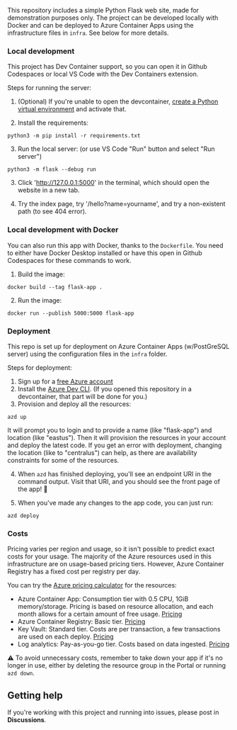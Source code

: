 This repository includes a simple Python Flask web site, made for demonstration purposes only.
The project can be developed locally with Docker and can be deployed to Azure Container Apps
using the infrastructure files in `infra`. See below for more details.

### Local development

This project has Dev Container support, so you can open it in Github Codespaces or local VS Code with the Dev Containers extension. 

Steps for running the server: 

1. (Optional) If you're unable to open the devcontainer, [create a Python virtual environment](https://docs.python.org/3/tutorial/venv.html#creating-virtual-environments) and activate that.

2. Install the requirements:

```shell
python3 -m pip install -r requirements.txt
```

3. Run the local server: (or use VS Code "Run" button and select "Run server")

```shell
python3 -m flask --debug run
```

3. Click 'http://127.0.0.1:5000' in the terminal, which should open the website in a new tab.

4. Try the index page, try '/hello?name=yourname', and try a non-existent path (to see 404 error).


### Local development with Docker

You can also run this app with Docker, thanks to the `Dockerfile`.
You need to either have Docker Desktop installed or have this open in Github Codespaces for these commands to work.

1. Build the image:

```
docker build --tag flask-app .
```

2. Run the image:

```
docker run --publish 5000:5000 flask-app
```

### Deployment

This repo is set up for deployment on Azure Container Apps (w/PostGreSQL server) using the configuration files in the `infra` folder.

Steps for deployment:

1. Sign up for a [free Azure account](https://azure.microsoft.com/free/)
2. Install the [Azure Dev CLI](https://learn.microsoft.com/azure/developer/azure-developer-cli/install-azd). (If you opened this repository in a devcontainer, that part will be done for you.)
3. Provision and deploy all the resources:

```shell
azd up
```

It will prompt you to login and to provide a name (like "flask-app") and location (like "eastus"). Then it will provision the resources in your account and deploy the latest code. If you get an error with deployment, changing the location (like to "centralus") can help, as there are availability constraints for some of the resources.

4. When `azd` has finished deploying, you'll see an endpoint URI in the command output. Visit that URI, and you should see the front page of the app! 🎉

5. When you've made any changes to the app code, you can just run:

```shell
azd deploy
```

### Costs

Pricing varies per region and usage, so it isn't possible to predict exact costs for your usage.
The majority of the Azure resources used in this infrastructure are on usage-based pricing tiers. 
However, Azure Container Registry has a fixed cost per registry per day.

You can try the [Azure pricing calculator](https://azure.com/e/a0b45ff4228d46baa8ca1dbd15d62afa) for the resources:

- Azure Container App: Consumption tier with 0.5 CPU, 1GiB memory/storage. Pricing is based on resource allocation, and each month allows for a certain amount of free usage. [Pricing](https://azure.microsoft.com/pricing/details/container-apps/)
- Azure Container Registry: Basic tier. [Pricing](https://azure.microsoft.com/pricing/details/container-registry/)
- Key Vault: Standard tier. Costs are per transaction, a few transactions are used on each deploy. [Pricing](https://azure.microsoft.com/pricing/details/key-vault/)
- Log analytics: Pay-as-you-go tier. Costs based on data ingested. [Pricing](https://azure.microsoft.com/pricing/details/monitor/)

⚠️ To avoid unnecessary costs, remember to take down your app if it's no longer in use, 
either by deleting the resource group in the Portal or running `azd down`.


## Getting help

If you're working with this project and running into issues, please post in **Discussions**.
